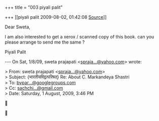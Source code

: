 +++
title = "003 piyali palit"

+++
[[piyali palit	2009-08-02, 01:42:08 [Source](https://groups.google.com/g/bvparishat/c/zWsjib0cC50)]]



Dear Sweta,  
  
I am also interested to get a xerox / scanned copy of this book. can you please arrange to send me the same ?  
  
Piyali Palit  

  
--- On Sat, 1/8/09, sweta prajapati \<[spraja...@yahoo.com]()\> wrote:  
  
\> From: sweta prajapati \<[spraja...@yahoo.com]()\>  
\> Subject: {भारतीयविद्वत्परिषत्} Re: About C. Markandeya Shastri  
\> To: [bvpar...@googlegroups.com]()  
\> Cc: [sachchi...@gmail.com]()  
\> Date: Saturday, 1 August, 2009, 3:46 PM  





